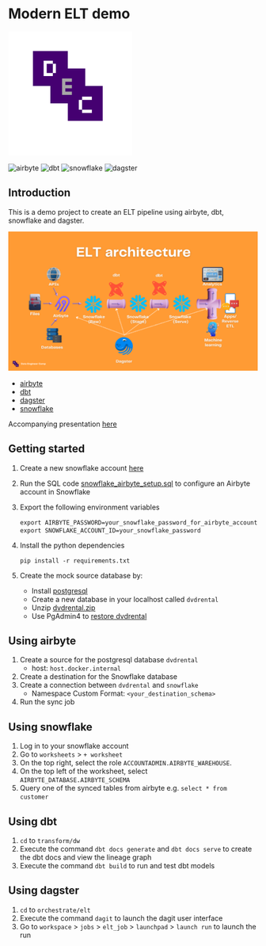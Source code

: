 # Modern ELT demo 

<img src="docs/dec-logo.png" width="250" height="250">


![airbyte](https://img.shields.io/badge/airbyte-integrate-blue)
![dbt](https://img.shields.io/badge/dbt-transform-blue)
![snowflake](https://img.shields.io/badge/snowflake-database-blue)
![dagster](https://img.shields.io/badge/dagster-orchestrate-blue)

## Introduction 

This is a demo project to create an ELT pipeline using airbyte, dbt, snowflake and dagster. 

![docs/elt-architecture.png](docs/elt-architecture.png)

- [airbyte](https://docs.airbyte.com/)
- [dbt](https://docs.getdbt.com/docs/introduction)
- [dagster](https://docs.dagster.io/getting-started)
- [snowflake](https://docs.snowflake.com/en/)

Accompanying presentation [here](https://bit.ly/dataengineercamp-modern-elt-demo)

## Getting started 

1. Create a new snowflake account [here](https://signup.snowflake.com/)

2. Run the SQL code [snowflake_airbyte_setup.sql](integration/destination/snowflake_airbyte_setup.sql) to configure an Airbyte account in Snowflake 

3. Export the following environment variables 

    ```
    export AIRBYTE_PASSWORD=your_snowflake_password_for_airbyte_account
    export SNOWFLAKE_ACCOUNT_ID=your_snowflake_password
    ```

4. Install the python dependencies

    ```
    pip install -r requirements.txt
    ```

5. Create the mock source database by: 
    - Install [postgresql](https://www.postgresql.org/)
    - Create a new database in your localhost called `dvdrental` 
    - Unzip [dvdrental.zip](integration/source/dvdrental.zip)
    - Use PgAdmin4 to [restore dvdrental](https://www.pgadmin.org/docs/pgadmin4/development/restore_dialog.html)

## Using airbyte 

1. Create a source for the postgresql database `dvdrental`
    - host: `host.docker.internal`
2. Create a destination for the Snowflake database 
3. Create a connection between `dvdrental` and `snowflake` 
    - Namespace Custom Format: `<your_destination_schema>`
4. Run the sync job 

## Using snowflake 

1. Log in to your snowflake account 
2. Go to `worksheets` > `+ worksheet` 
3. On the top right, select the role `ACCOUNTADMIN.AIRBYTE_WAREHOUSE`. 
4. On the top left of the worksheet, select `AIRBYTE_DATABASE.AIRBYTE_SCHEMA` 
5. Query one of the synced tables from airbyte e.g. `select * from customer` 

## Using dbt 

1. `cd` to `transform/dw` 
2. Execute the command `dbt docs generate` and `dbt docs serve` to create the dbt docs and view the lineage graph 
3. Execute the command `dbt build` to run and test dbt models 

## Using dagster 
1. `cd` to `orchestrate/elt` 
2. Execute the command `dagit` to launch the dagit user interface 
3. Go to `workspace` > `jobs` > `elt_job` > `launchpad` > `launch run` to launch the run
